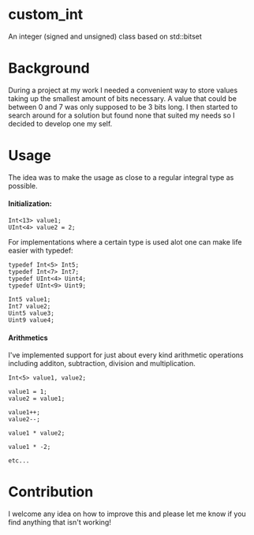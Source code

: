 # custom_int
An integer (signed and unsigned) class based on std::bitset

# Background
During a project at my work I needed a convenient way to store values taking up the smallest amount of bits necessary. A value that could be between 0 and 7 was only supposed to be 3 bits long. I then started to search around for a solution but found none that suited my needs so I decided to develop one my self.

# Usage
The idea was to make the usage as close to a regular integral type as possible.

#### Initialization:
```
Int<13> value1;
UInt<4> value2 = 2;
```
For implementations where a certain type is used alot one can make life easier with typedef:
```
typedef Int<5> Int5;
typedef Int<7> Int7;
typedef UInt<4> Uint4;
typedef UInt<9> Uint9;

Int5 value1;
Int7 value2;
Uint5 value3;
Uint9 value4;
```

#### Arithmetics
I've implemented support for just about every kind arithmetic operations including additon, subtraction, division and multiplication.
```
Int<5> value1, value2;

value1 = 1;
value2 = value1;

value1++;
value2--;

value1 * value2;

value1 * -2;

etc...
```
# Contribution
I welcome any idea on how to improve this and please let me know if you find anything that isn't working!
